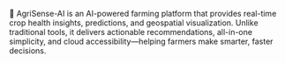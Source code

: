 🌱 AgriSense-AI is an AI-powered farming platform that provides real-time crop health insights, predictions, and geospatial visualization. Unlike traditional tools, it delivers actionable recommendations, all-in-one simplicity, and cloud accessibility—helping farmers make smarter, faster decisions.
